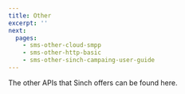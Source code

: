 ```yaml
---
title: Other
excerpt: ''
next:
  pages:
    - sms-other-cloud-smpp
    - sms-other-http-basic
    - sms-other-sinch-campaing-user-guide
---
```

The other APIs that Sinch offers can be found here.

